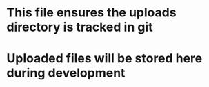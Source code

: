 # This file ensures the uploads directory is tracked in git
# Uploaded files will be stored here during development
